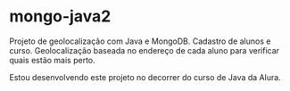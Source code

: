 # mongo-java2

Projeto de geolocalização com Java e MongoDB.
Cadastro de alunos e curso.
Geolocalização baseada no endereço de cada aluno para verificar quais estão mais perto.

Estou desenvolvendo este projeto no decorrer do curso de Java da Alura.
